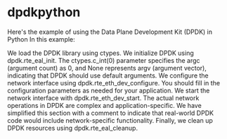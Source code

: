 # dpdkpython
 Here's the example of using the Data Plane Development Kit (DPDK) in Python
 In this example:

We load the DPDK library using ctypes.
We initialize DPDK using dpdk.rte_eal_init. The ctypes.c_int(0) parameter specifies the argc (argument count) as 0, and None represents argv (argument vector), indicating that DPDK should use default arguments.
We configure the network interface using dpdk.rte_eth_dev_configure. You should fill in the configuration parameters as needed for your application.
We start the network interface with dpdk.rte_eth_dev_start.
The actual network operations in DPDK are complex and application-specific. We have simplified this section with a comment to indicate that real-world DPDK code would include network-specific functionality.
Finally, we clean up DPDK resources using dpdk.rte_eal_cleanup.
